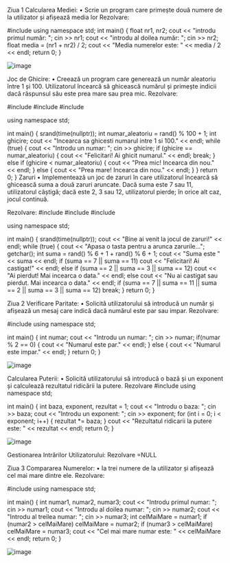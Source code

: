 Ziua 1
Calcularea Mediei:
•	Scrie un program care primește două numere de la utilizator și afișează media lor
Rezolvare:

#include <iostream>
using namespace std;
int main() 
{
    float nr1, nr2;
    cout << "introdu primul număr: ";
    cin >> nr1;
    cout << "introdu al doilea număr: ";
    cin >> nr2;
    float media = (nr1 + nr2) / 2;
    cout << "Media numerelor este: " << media / 2 << endl;
    return 0;
}

![image](https://github.com/mierlush/Adaugator_Programare/assets/163460760/26d70b1b-fd1a-4f24-adb1-7c38c1c1d813)

Joc de Ghicire:
•	Creează un program care generează un număr aleatoriu între 1 și 100. Utilizatorul încearcă să ghicească numărul și primește indicii dacă răspunsul său este prea mare sau prea mic.
Rezolvare:

#include <iostream>
#include <cstdlib>
#include <ctime>

using namespace std;

int main() {
    srand(time(nullptr));
    int numar_aleatoriu = rand() % 100 + 1;
    int ghicire;
    cout << "Incearca sa ghicesti numarul intre 1 si 100." << endl;
    while (true) {
        cout << "Introdu un numar: ";
        cin >> ghicire;
        if (ghicire == numar_aleatoriu) {
            cout << "Felicitari! Ai ghicit numarul." << endl;
            break;
        } else if (ghicire < numar_aleatoriu) {
            cout << "Prea mic! Incearca din nou." << endl;
        } else {
            cout << "Prea mare! Incearca din nou." << endl;
        }
    }
    return 0;
}
Zaruri
•	Implementează un joc de zaruri în care utilizatorul încearcă să ghicească suma a două zaruri aruncate. Dacă suma este 7 sau 11, utilizatorul câștigă; dacă este 2, 3 sau 12, utilizatorul pierde; în orice alt caz, jocul continuă.

Rezolvare:
#include <iostream>
#include <cstdlib>
#include <ctime>

using namespace std;

int main() {
    srand(time(nullptr));
    cout << "Bine ai venit la jocul de zaruri!" << endl;
    while (true) {
        cout << "Apasa o tasta pentru a arunca zarurile...";
        getchar();
        int suma = rand() % 6 + 1 + rand() % 6 + 1;
        cout << "Suma este " << suma << endl;
        if (suma == 7 || suma == 11)
            cout << "Felicitari! Ai castigat!" << endl;
        else if (suma == 2 || suma == 3 || suma == 12)
            cout << "Ai pierdut! Mai incearca o data." << endl;
        else
            cout << "Nu ai castigat sau pierdut. Mai incearca o data." << endl;
        if (suma == 7 || suma == 11 || suma == 2 || suma == 3 || suma == 12)
            break;
    }
    return 0;
}


Ziua 2
Verificare Paritate:
•	Solicită utilizatorului să introducă un număr și afișează un mesaj care indică dacă numărul este par sau impar.
Rezolvare:

#include <iostream>
using namespace std;

int main() {
    int numar;
    cout << "Introdu un numar: ";
    cin >> numar;
    if(numar % 2 == 0) {
        cout << "Numarul este par." << endl;
    } else {
        cout << "Numarul este impar." << endl;
    }
    return 0;
}

 ![image](https://github.com/mierlush/Adaugator_Programare/assets/163460760/98772f9a-7839-45d1-95ee-f3eccca5a61d)


Calcularea Puterii:
•	Solicită utilizatorului să introducă o bază și un exponent și calculează rezultatul ridicării la putere.
Rezolvare
#include <iostream>
using namespace std;

int main() {
    int baza, exponent, rezultat = 1;
    cout << "Introdu o baza: ";
    cin >> baza;
    cout << "Introdu un exponent: ";
    cin >> exponent;
    for (int i = 0; i < exponent; i++) {
        rezultat *= baza;
    }
    cout << "Rezultatul ridicarii la putere este: " << rezultat << endl;
    return 0;
}

 ![image](https://github.com/mierlush/Adaugator_Programare/assets/163460760/8cd9e0f1-57ef-4952-958f-dbc17e694c9b)

Gestionarea Intrărilor Utilizatorului:
Rezolvare =NULL

Ziua 3
Compararea Numerelor:
•	Ia trei numere de la utilizator și afișează cel mai mare dintre ele.
Rezolvare:

#include <iostream>
using namespace std;

int main() {
    int numar1, numar2, numar3;
    cout << "Introdu primul numar: ";
    cin >> numar1;
    cout << "Introdu al doilea numar: ";
    cin >> numar2;
    cout << "Introdu al treilea numar: ";
    cin >> numar3;
    int celMaiMare = numar1;
    if (numar2 > celMaiMare)
        celMaiMare = numar2;
    if (numar3 > celMaiMare)
        celMaiMare = numar3;
    cout << "Cel mai mare numar este: " << celMaiMare << endl;
    return 0;
}
 
![image](https://github.com/mierlush/Adaugator_Programare/assets/163460760/45a1afed-69ab-45d5-8251-f0c5bb0b80bf)

